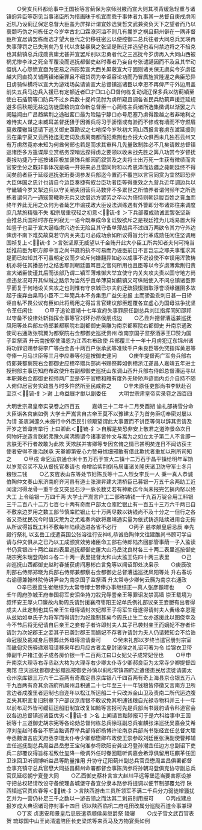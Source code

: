 <!-- { "loadSidebar": true } -->
　　○癸亥兵科都给事中王国祯等言蓟保为京师肘腋而宣大则其项背缓急轻重与诸镇逈异臣等窃见当事诸臣所为措画昧于机宜而乖于事体者九事其一总督自庚戌虏闯近机乃设蓟辽保定总督大臣盖为屏捍计谓宜妙选贤哲文武兼资负天下之望者而乃以衰颓巧伪之何栋任之今岁幸古北口霖潦河溢不则几有曩岁之祸且蓟州僻在一隅非督臣所宜居请罢栋而选才望大臣代之仍移驻密云以便控御二总兵往者大同总兵吴瑛再失事薄罚之已失刑矣乃复代以贪婪暴戾之张坚是贿迁并选望也若何禁边将之不掊克也其蓟镇总兵成勋贪庸尤甚并宜罢斥别以忠勇者代之三巡抚今岁虏再入大同山西被祸尤惨李涞之死全军覆没而巡抚都御史赵时春者乃妄自夸张谴讁因而不及且其举动儇佻人心怨愤宜亟为更易之四形势宣大西关屏蔽宣大守固则诸关保无虞矣今岁虏径越大同直捣关辅两镇诸臣罪且不细贷罚为幸讵容论功而乃冒膺旌赏隆渥之典臣恐异日虏骑纵横将以宣大为游戏场矣请谕宣大总督镇巡诸臣以幸恩不再俾严守外边用盖前失五兵马边兵入援已有定额近者□才□口心□督何栋复动调辽保多兵以防蓟镇至使白石插箭等口防兵不过乡兵数十捉衿见肘为虏所窥且调各省民兵助蓟声援迁延规避多后秋期无益边防徒糜粮饷宜命新总督臣一心简练主兵诸所选集徵调以渐罢之六阙隘闻由广昌趋紫荆之途磁窰口最为险隘宁静口亦号厄塞乃虏得踰越之者非地利之难恃实人谋之未臧耳盖督抚狃于因循兵将习于骄惰或有验而不修或有墙而不守燃眉莫救覆辙当惩请下巡关御史亟勘议之七哨探今岁秋初大同山西报言套虏东渡延援则云在巢宁夏又云西抢迄无定词及虏离商都而犯紫荆也佥报大众俱西未几独石云州又有万虏然竟亦未知为何酋何部也若是而求其审料几先量敌制胜必不几矣请敕总督镇巡诸臣多方遣谍厚立赏格务深哨远探得虏之要领以收未战先胜之筭八功赏今岁督抚奏报功捷乃于巡按诸臣极加褒饰兵部因而叙赏及之夫将士出万死一生获有徵绩而言官安坐分之既非事体况是端一开将来必且雷同附和以希恩泽而边疆之毙朝廷终不得闻矣前者臣于延绥巡抚张珩奏词参发兵部迄今置而不覆岂以言官同赏为宜然耶恐非大臣体国之忠计也请自今边臣奏捷有叙台臣功者臣等得重效之九营兵近年调边兵以守畿辅今岁又掣边兵以守关厢夫团营兵马数非不多累世之所恤养者谓何频年之所选拣者谓何乃一遇寇警輙称无兵又欲借远方罢劳之卒以为倚恃则朝廷朘百姓之膏血而终年养此无用之众何为者哉乞申谕戎政大臣设法训练遇有外警即分布诸郊往来调度庶几禁旅精强不失  祖宗居重驭轻之初意＜锍-釒＞下兵部覆成勋诚宜罢张坚新会推总兵国祯时亦在列寂无一语今既奉成命复诋毁欲斥之是视廷推为儿戏易置大将如竖子也至于宣大逼临虏穴边长无险且其守备单薄战兵不过四万两欲令其力守外边俾虏不南下难矣故莫若守内关夹击可必成功余如所议得旨允行革成勋任闲住坚调用国祯复上＜锍-釒＞言张坚原无威望以千金贿升此大小臣工所共知者夫何可掩当廷推前臣为职方郎中言之尚书聂豹执不可易而乃诬臣前日不言岂忘之耶夫事惟求其是而已如知其不可虽朝定议而夕论斥何嫌翻异如必以成事不说设使不幸误用浑敦梼杌亦将任其播恶付之结舌耶则朝廷置耳目之官何所用也且臣等以今岁虏薄紫荆归责宣大诸臣使谨其后而该部乃谓二镇军薄难御大举宜使守内关夹攻夫责以固守地方尚虑违怠况可开其纵贼之路示为当然乎且单薄莫如蓟镇又可纵贼使入不问总镇诸臣罪乎而复于何地设关夹攻之也则惟有守京城已尔夫豹迂疏狠愎猎取浮誉顷缘疆圉多故起于废弃由臬司小臣不二年筦兵本不务集思广益矢忠报  主而骄盈乖刺日甚一日矫诬自私不畏公议有臣如此将焉用之得旨言官建议部臣题覆各宜虚心为国毋滋争扰坚令革任闲住
　　○甲子追论嘉靖十七年宣府失事罪原任副总兵刘江指挥同知邵邦以守备不设律处斩指挥佥事等官刘环孙昂侯朋戍边
　　○乙丑升摠督漕运兼巡抚凤阳等处兵部左侍郎兼都察院右副都御史吴雕为南京都察院右都御史  升南京通政使司右通政张鹗翼为都察院右佥都御史巡抚贵州  改南京国子监祭酒茅王□赞为国子监祭酒  升云南按察使潘恩为江西右布政使  兵部覆三十一年十月虏犯辽东锦州诸将功罪诏赐参将李广等白金各十两百户张承武等准赎千户朱良臣等免究指挥黄恩等夺俸一月马世臣等三月李应春等付巡按御史逮问
　　○庚午提督两广军务兵部右侍郎兼都察院右佥都御史应槚卒赠兵部尚书赐祭葬如例槚浙江遂昌人嘉靖五年进士授刑部主事历知府布政使升右副都御史巡抚山东调山西升兵部右侍郎总督漕运寻以本职兼右佥都御史视师两广至是卒于官槚和雅有度外无矫矫声迹而内贞介自持不随人俯仰居官务实政虽与时多忤然所至民咸称之
　　○辛未原任吏部尚书李默赴召至京＜锍-釒＞谢  上命益展才猷以副委任
　　大明世宗肃皇帝实录卷之四百四


大明世宗肃皇帝实录卷之四百五
　　嘉靖三十二年十二月癸酉朔  谕礼部祷雪分命大臣诣各宫庙如例  大学士严嵩言自古帝王莫不以豫建太子为首务臣叨奉密对屡以为请  圣衷渊邃久未施行中外臣民引领颙望谓此大事置而不讲臣等何以辞其责请及开岁之首诹吉举行  上曰卿此＜锍-釒＞自解是矣恐非安上敬君之道昨景命次日何物奸逆造言朕躬弗豫久闻沸腾谓今诸事皆仲文与嵩为之如立太子第二人不言即一言朕无不行者故敢为此欺  天欺朕并害卿等专因玄脩之情已甚明矣连日不闻访获主使者安得不重治朕承  天眷卿第安心力赞毋怵细邪敢有借此欺扰者重加以刑所司知之
　　○甲戌  命穵运京通仓米十五万石于宣大二镇十二万石于昌平镇给明年军饷以岁荒召买不及从督抚官奏请也  命增给紫荆倒马居庸诸关隆庆诸卫防守军士冬月粮银二钱
　　○乙亥旌表山东等处节妇陈氏等十二人烈女李氏一人  秉一真人恭诚伯陶仲文奏山东济南府齐河县有道士张演昇建大清桥臣已募银一万五千余两助工近闻浚河得龙骨一重千金又突出石沙一脉长数丈若有神助迄今尚未报完乞捐内帑以终大工  上令给银一万四千两  大学士严嵩言户工二部称铸钱一千九百万锭合用工料银三千二百八十二万七百七十两有奇而户部太仓库贮银止有一百五十三万六千两已自不敷京边岁用之数工部节慎库贮银止七十万两尽数以铸钱尚不及十分之一但行之各省又恐扰民况今时值灾荒为之尤难奏内欲将嘉靖通实量为依式铸造陆续进用合无俯从所议得旨既工料不敷每年陆续造进各省不必行
　　○丙子  慈孝献皇后忌辰  奉先殿行祭礼  以玄岳工成遣英国公张溶往行安神礼恭诚伯陶仲文往建醮尚书顾可学自请与仲文俱从之已乃以工成颁赏效劳诸臣命工部右侍郎陆杰回部管事荫一子入监读书仍赏银四十两纻丝四表里巡抚都御史屠大山冯岳沈良材各三十两二表里巡按御史胡宗宪朱瑞登周如斗各二十两一表里提督太和山太监王佐四十两三表里
　　○己卯巡抚山西都御史赵时春捕获虏间惠彬白言兔等以闻诏即处决枭示
　　○庚辰改刑部右侍郎郑晓为兵部右侍郎兼都察右佥都御史总督漕运巡抚凤阳等处  升右春坊右谕德兼翰林院侍讲尹台为南京国子监祭酒  升太常寺少卿何云鴈为南京右通政
　　○辛巳授监生崔继综为太常寺博士带俸办事继综正一真人张彦頨壻也
　　○壬午周府胙城王府奉国将军安泪坐持刀戕兄辱詈亲王等罪诏发禁高墙  崇王载境为叔怀安王厚火□廉故内助周氏请封援襄府枣阳王妃单氏例礼部议亲王妾媵有出者得成夫人此定制也其后亲王生母得请封次妃郡王子将军生母遂得请封夫人夤缘幸恩寔从兹始如单氏子为将军而得请封为妃踰制甚矣今周氏止生二女亦遂援此以图侥幸及今不节后将无纪请自后亲王之妾有子者许即封夫人其子已袭封亲王而嫡妃不存者许请封为次妃郡王之妾其子已袭封郡王而嫡妃不存者许请封为夫人仍请敕知会不给诰命冠服及裁减身后祭葬此外毋得滥请奏可
　　○癸未礼部以岁终当遣官册封宗室而畿甸灾伤驿递艰阻请移来年四月应古者孟夏封诸侯之礼诏可著为令  给锦衣卫带俸副千户褚江张子成各房价银一千二百两江曰□女妃父子成常妃侄也
　　○甲申升南京大理寺右寺丞赵大祐为大理寺右少卿太仆寺少卿郝良臣为太常寺少卿提督四夷馆  应天巡抚都御史彭黯巡按御史孙慎以蓟松常镇四府近遭倭患民居流徙请蠲太仓州京库银三万六千二百两有奇嘉定县京库银八千四百两有奇上海县京仓银五万八千九百两有奇其余四府所属州县积逋二十七年至三十一年钱粮皆停徵又言南方卫所言边者戍腹里者运制也自迩年以松江所运船二十只改派金山卫及责南二所代运边腹互失其职宜复旧制章下户部议京库银不敢议免其积逋钱粮自光禄寺物料并三十一年以前布疋外皆可缓征运船旧制宜改复如黯等言报可先是兵部尚书聂豹请令科道官会议各边总督镇巡诸臣优劣＜锍-釒＞名  上闻请旨黜陟报可于是六科给事中王国祯等十三道御史胡宗宪等各论劾总督何栋总兵徐珏副总兵崔麒张涞巡抚吴嘉会艾希淳刘玺赵时春各不职当黜调荐举兵部侍郎杨博许论南京兵部尚书张经宜任总督大理寺丞魏谦吉应天府丞李珊太仆寺少卿鄢懋卿布政使王崇参政刘廷臣张涣副使曹邦辅宜任巡抚副总兵周益昌岳懋王宝何淮参将欧阳安龚业冯登孙潮宜任边方总副诏下吏兵二部覆议得旨栋准致仕玺降一级调外任时眷回籍听调嘉会希淳俱留用珏麒革任回卫涞回卫听调博听益昌等酌量推用  升协守辽阳蓟州副总兵官岳懋周盖昌俱署都督佥事充镇守总兵官懋大同益昌蓟州命署都督佥事陈凤参将孙朝冯登俱克协守副总兵官凤延绥朝宁夏登大同
　　○乙酉御史蔡朴言宣大赵川平远等堡适当要害原设掺守把总权轻请改设守备统理各城堡守备宜分隶本路参将提调以便节制部覆允行  陕西镇巡官贾应春等＜锍-釒＞言陕西游击三员所领军不满二千兵分力弱徒增骚扰乞并为一营仍补足三千之数以一游击领之而汰其二剩员别用报可
　　○丙戌建总报岁成大典诏诸司停封事十四日  诏以陕西临巩二府屯田改属分巡陇石道佥事兼理
　　○丁亥  贞惠安和景皇后忌辰遣恭顺侯吴继爵祭  陵寝
　　○戊子雪文武百官表贺  琉球国中山王尚清遣陪臣长史梁炫等来贡马及方物宴赉如例
